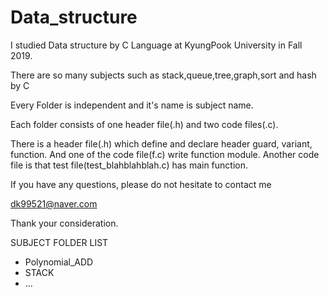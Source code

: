 # Data_structure
I studied Data structure by C Language at KyungPook University in Fall 2019.

There are so many subjects such as stack,queue,tree,graph,sort and hash by C

Every Folder is independent and it's name is subject name.

Each folder consists of one header file(.h) and two code files(.c).

There is a header file(.h) which define and declare header guard, variant, function.
And one of the code file(f.c) write function module.
Another code file is that test file(test_blahblahblah.c) has main function.



If you have any questions, please do not hesitate to contact me


dk99521@naver.com

Thank your consideration.

SUBJECT FOLDER LIST


* Polynomial_ADD
* STACK
* ...
